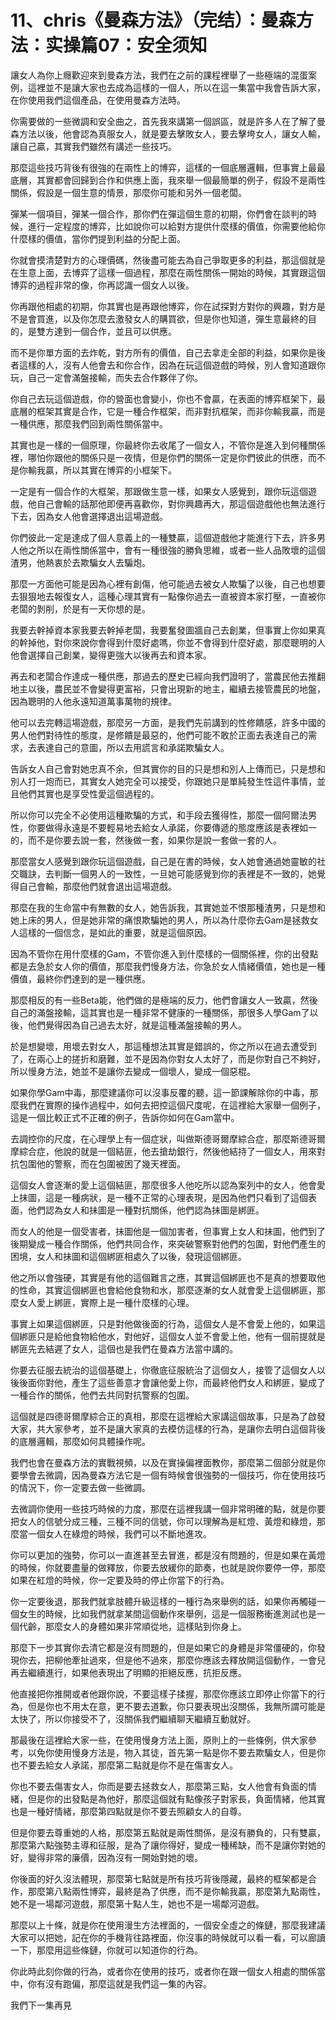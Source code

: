 # 11、chris《曼森方法》（完结）：曼森方法：实操篇07：安全须知

讓女人為你上癮歡迎來到曼森方法，我們在之前的課程裡舉了一些極端的混蛋案例，這裡並不是讓大家也去成為這樣的一個人，所以在這一集當中我會告訴大家，在你使用我們這個產品，在使用曼森方法時。

你需要做的一些微調和安全曲之，首先我來講第一個誤區，就是許多人在了解了曼森方法以後，他會認為真服女人，就是要去擊敗女人，要去擊垮女人，讓女人輸，讓自己贏，其實我們雖然有講述一些技巧。

那麼這些技巧背後有很強的在兩性上的博弈，這樣的一個底層邏輯，但事實上最最底層，其實都會回歸到合作和供應上面，我來舉一個最簡單的例子，假設不是兩性關係，假設是一個生意的情景，那麼你可能和另外一個老闆。

彈某一個項目，彈某一個合作，那你們在彈這個生意的初期，你們會在談判的時候，進行一定程度的博弈，比如說你可以給對方提供什麼樣的價值，你需要他給你什麼樣的價值，當你們提到利益的分配上面。

你就會摸清楚對方的心理價碼，然後盡可能去為自己爭取更多的利益，那這個就是在生意上面，去博弈了這樣一個過程，那麼在兩性關係一開始的時候，其實跟這個博弈的過程非常的像，你再認識一個女人以後。

你再跟他相處的初期，你其實也是再跟他博弈，你在試探對方對你的興趣，對方是不是會買進，以及你怎麼去激發女人的購買欲，但是你也知道，彈生意最終的目的，是雙方達到一個合作，並且可以供應。

而不是你單方面的去炸乾，對方所有的價值，自己去拿走全部的利益，如果你是後者這樣的人，沒有人他會去和你合作，因為在玩這個遊戲的時候，別人會知道跟你玩，自己一定會滿盤接輸，而失去合作夥伴了你。

你自己去玩這個遊戲，你的營面也會變小，你也不會贏，在表面的博弈框架下，最底層的框架其實是合作，它是一種合作框架，而非對抗框架，而非你輸我贏，而是一種供應，那麼我們回到兩性關係當中。

其實也是一樣的一個原理，你最終你去收尾了一個女人，不管你是進入到何種關係裡，哪怕你跟他的關係只是一夜情，但是你們的關係一定是你們彼此的供應，而不是你輸我贏，所以其實在博弈的小框架下。

一定是有一個合作的大框架，那跟做生意一樣，如果女人感覺到，跟你玩這個遊戲，他自己會輸的話那他即便再喜歡你，對你興趣再大，那這個遊戲他也無法進行下去，因為女人他會選擇退出這場遊戲。

你們彼此一定是達成了個人意義上的一種雙贏，這個遊戲他才能進行下去，許多男人他之所以在兩性關係當中，會有一種很強的勝負思維，或者一些人品敗壞的這個渣男，他熱衷於去欺騙女人去騙炮。

那麼一方面他可能是因為心裡有創傷，他可能過去被女人欺騙了以後，自己也想要去狠狠地去報復女人，這種心理其實有一點像你過去一直被資本家打壓，一直被你老闆的剝削，於是有一天你想的是。

我要去幹掉資本家我要去幹掉老闆，我要奮發圖牆自己去創業，但事實上你如果真的幹掉他，對你來說你會得到什麼好處嗎，你並不會得到什麼好處，那麼聰明的人他會選擇自己創業，變得更強大以後再去和資本家。

再去和老闆合作達成一種供應，那過去的歷史已經向我們證明了，當農民他去推翻地主以後，農民並不會變得更富裕，只會出現新的地主，繼續去接管農民的地盤，因為聰明的人他永遠知道萬事萬物的規律。

他可以去完轉這場遊戲，那麼另一方面，是我們先前講到的性修饋感，許多中國的男人他們對待性的態度，是修饋是最惡的，他們可能不敢於正面去表達自己的需求，去表達自己的意圖，所以去用謊言和承諾欺騙女人。

告訴女人自己會對她忠真不余，但其實你的目的只是想和別人上傳而已，只是想和別人打一炮而已，其實女人她完全可以接受，你跟她只是單純發生性這件事情，並且他們其實也是享受性愛這個過程的。

所以你可以完全不必使用這種欺騙的方式，和手段去獲得性，那麼一個阿爾法男性，你要做得永遠是不要輕易地去給女人承諾，你要傳遞的態度應該是表裡如一的，而不是你要去說一套，然後做一套，如果你是說一套做一套的人。

那麼當女人感覺到跟你玩這個遊戲，自己是在書的時候，女人她會通過她靈敏的社交職訣，去判斷一個男人的一致性，一旦她可能感覺到你的表裡是不一致的，她覺得自己會輸，那麼他們就會退出這場遊戲。

那麼在我的生命當中有無數的女人，她告訴我，其實她並不恨那種渣男，只是想和她上床的男人，但是她非常的痛恨欺騙她的男人，所以為什麼你去Gam是拯救女人這樣的一個信念，是如此的重要，就是這個原因。

因為不管你在用什麼樣的Gam，不管你進入到什麼樣的一個關係裡，你的出發點都是去急於女人你的價值，那麼我們慢身方法，你急於女人情緒價值，她也是一種價值，最終你們達到的是一種供應。

那麼相反的有一些Beta能，他們做的是極端的反力，他們會讓女人一致贏，然後自己的滿盤接輸，這其實也是一種非常不健康的一種關係，那很多人學Gam了以後，他們覺得因為自己過去太好，就是這種滿盤接輸的男人。

於是想變壞，用壞去對女人，那這種想法其實是錯誤的，你之所以在過去遭受到了，在兩心上的搓折和磨難，並不是因為你對女人太好了，而是你對自己不夠好，所以慢身方法，她並不是讓你去變成一個壞人，變成一個惡棍。

如果你學Gam中毒，那麼建議你可以沒事反覆的聽，這一節課解除你的中毒，那麼我們在實際的操作過程中，如何去把控這個尺度呢，在這裡給大家舉一個例子，這是一個比較正式不正確的例子，告訴你如何在Gam當中。

去調控你的尺度，在心理學上有一個症狀，叫做斯德哥爾摩綜合症，那麼斯德哥爾摩綜合症，他說的就是一個結匪，他去搶劫銀行，然後他結持了一個女人，用來對抗包圍他的警察，而在包圍被困了幾天裡面。

這個女人會逐漸的愛上這個結匪，那麼很多人他吃所以認為案列中的女人，他會愛上抺圖，這是一種病狀，是一種不正常的心理表現，是因為他們只看到了這個表面，他們認為女人和抺圖是一種對抗關係，他們認為抺圖是綁匪。

而女人的他是一個受害者，抺圖他是一個加害者，但事實上女人和抺圖，他們到了後期變成一種合作關係，他們共同合作，來突破警察對他們的包圍，對他們產生的困境，女人和抺圖和這個綁匪相處久了以後，發現這個綁匪。

他之所以會強硬，其實是有他的這個難言之應，其實這個綁匪也不是真的想要取他的性命，其實這個綁匪也會給他食物和水，那麼逐漸的女人就會愛上這個綁匪，那麼女人愛上綁匪，實際上是一種什麼樣的心理。

事實上如果這個綁匪，只是對他做後面的行為，這個女人是不會愛上他的，如果這個綁匪只是給他食物給他水，對他好，這個女人並不會愛上他，他有一個前提就是綁匪先去結遲了女人，這個也是我們在曼森方法當中講的。

你要去征服去統治的這個基礎上，你徹底征服統治了這個女人，接管了這個女人以後後面你對他，產生了這些善意才會讓他愛上你，而最終他們女人和綁匪，變成了一種合作的關係，他們去共同對抗警察的包圍。

這個就是四德哥爾摩綜合正的真相，那麼在這裡給大家講這個故事，只是為了啟發大家，共大家參考，並不是讓大家真的去模仿這樣的行為，是讓你去明白這個背後的底層邏輯，那麼如何具體操作呢。

我們也會在曼森方法的實戰視頻，以及在實操偏裡面教你，那麼第二個部分就是你要學會去微調，因為曼森方法它是一個有時候會很強勢的一個技巧，你在使用技巧的情況下，你一定要去做一些微調。

去微調你使用一些技巧時候的力度，那麼在這裡我講一個非常明確的點，就是你要把女人的信號分成三種，三種不同的信號，你可以理解為是紅燈、黃燈和綠燈，那麼當一個女人在綠燈的時候，我們可以不斷地進攻。

你可以更加的強勢，你可以一直進甚至去冒進，都是沒有問題的，但是如果在黃燈的時候，你就要盡量的做釋放，你要去放緩你的節奏，也就是說你要停一停，那麼如果在紅燈的時候，你一定要及時的停止你當下的行為。

你一定要後退，那我們就拿肢體升級這樣的一種行為來舉例的話，如果你再觸碰一個女生的時候，比如我們就拿某間這個動作來舉例，這是一個服務衝進測試也是一個代齡，那麼女人的身體如果非常順從地，這樣貼到你身上。

那麼下一步其實你去清它都是沒有問題的，但是如果它的身體是非常僵硬的，你發現你去，把柳他牽扯過來，但是他不過來，那麼你應該去釋放開這個動作，一會兒再去繼續進行，如果他表現出了明顯的拒絕反應，抗拒反應。

他直接把你推開或者他跟你說，不要這樣子揉握，那麼你應該立即停止你當下的行為，但是你也不用太在意，更不要去道歉，你只要表現出沒關係，我無所謂可能是太快了，所以你接受不了，沒關係我們繼續聊天繼續互動就好。

那最後在這裡給大家一些，在使用慢身方法上面，原則上的一些條例，供大家參考，以免你使用慢身方法是，物入其徒，首先第一點是你不要去欺騙女人，但是你也不要去給女人承諾，那麼第二點就是你不是在傷害女人。

你也不要去傷害女人，你而是要去拯救女人，那麼第三點，女人他會有負面的情緒，但是你的出發點是為他好，那麼這個就有點像孩子對家長，負面情緒，他其實也是一種好情緒，那麼第四點就是你不要去照顧女人的自尊。

但是你要去尊重她的人格，那麼第五點就是兩性關係，是沒有勝負的，只有雙贏，那麼第六點強勢主導和征服，是為了讓你得好，變成一種稀缺，而不是讓你對她的好，變得非常的廉價，因為沒有一開始對她的壞。

你後面的好久沒法體現，那麼第七點就是所有技巧背後隱藏，最終的框架都是合作，那麼第八點兩性博弈，最終是為了供應，而不是你輸我贏，那麼第九點兩性，她不是一場鄰河遊戲，那麼第十點人生，她也不是一場鄰河遊戲。

那麼以上十條，就是你在使用漫生方法裡面的，一個安全虛之的條鏈，那麼我建議大家可以把她，記在你的手機背往路裡面，你沒事的時候就可以看一看，可以廊讀一下，那麼用這些條鏈，你就可以知道你的行為。

你此時此刻你做的行為，或者你在使用的技巧，或者你在跟一個女人相處的關係當中，你有沒有跑偏，那麼這就是我們這一集的內容。

我們下一集再見